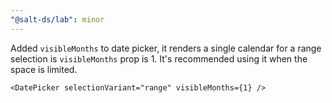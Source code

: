 ```yaml
---
"@salt-ds/lab": minor
---
```


Added `visibleMonths` to date picker, it renders a single calendar for a range selection is `visibleMonths` prop is 1. It's recommended using it when the space is limited.

```tsx
<DatePicker selectionVariant="range" visibleMonths={1} />
```

